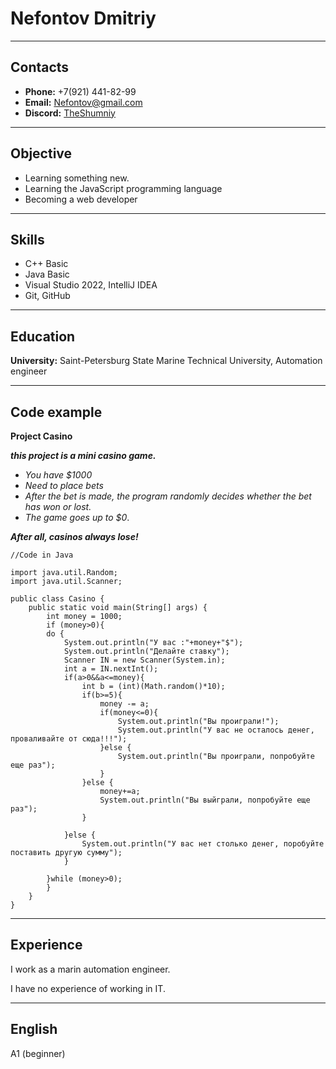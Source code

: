 # Nefontov Dmitriy
----
## Contacts
* **Phone:** +7(921) 441-82-99
* **Email:** Nefontov@gmail.com
* **Discord:** [TheShumniy](https://discordapp.com/users/424598991058239488/)

----
## Objective
* Learning something new. 
* Learning the JavaScript programming language
* Becoming a web developer 

----
## Skills
* C++ Basic
* Java Basic
* Visual Studio 2022, IntelliJ IDEA
* Git, GitHub

----
## Education
**University:** Saint-Petersburg State Marine Technical University, Automation engineer

----
## Code example
**Project Casino** 

***this project is a mini casino game.***
* *You have $1000*
* *Need to place bets*
* *After the bet is made, the program randomly decides whether the bet has won or lost.* 
* *The game goes up to $0*.

***After all, casinos always lose!*** 
``` 
//Code in Java

import java.util.Random;
import java.util.Scanner;

public class Casino {
    public static void main(String[] args) {
        int money = 1000;
        if (money>0){
        do {
            System.out.println("У вас :"+money+"$");
            System.out.println("Делайте ставку");
            Scanner IN = new Scanner(System.in);
            int a = IN.nextInt();
            if(a>0&&a<=money){
                int b = (int)(Math.random()*10);
                if(b>=5){
                    money -= a;
                    if(money<=0){
                        System.out.println("Вы проиграли!");
                        System.out.println("У вас не осталось денег, проваливайте от сюда!!!");
                    }else {
                        System.out.println("Вы проиграли, попробуйте еще раз");
                    }
                }else {
                    money+=a;
                    System.out.println("Вы выйграли, попробуйте еще раз");
                }

            }else {
                System.out.println("У вас нет столько денег, поробуйте поставить другую сумму");
            }

        }while (money>0);
        }
    }
}
```
----
## Experience
I work as a marin automation engineer.

I have no experience of working in IT.

----
## English
A1 (beginner)

